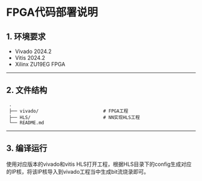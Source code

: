 
# FPGA代码部署说明

## 1. 环境要求
- Vivado 2024.2
- Vitis 2024.2
- Xilinx ZU19EG FPGA

------

## 2. 文件结构

```autoit
 .
 ├── vivado/                        # FPGA工程
 ├── HLS/                           # NN实现HLS工程
 └── README.md
```

------

## 3. 编译运行

使用对应版本的vivado和vitis HLS打开工程，根据HLS目录下的config生成对应的IP核，将该IP核导入到vivado工程当中生成bit流烧录即可。
